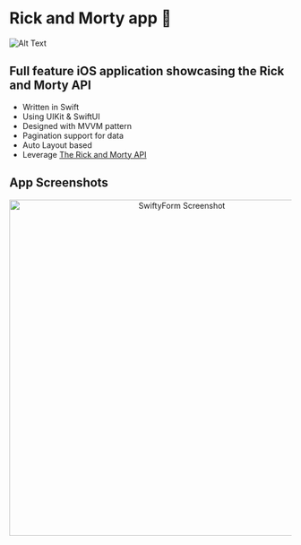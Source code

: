 # Rick and Morty app 🔫

![Alt Text](https://drive.google.com/uc?export=view&id=1k4umXFiwGWB42XPUq1lWAzWrcxXnOPXo)

## Full feature iOS application showcasing the Rick and Morty API

* Written in Swift
* Using UIKit & SwiftUI
* Designed with MVVM pattern
* Pagination support for data
* Auto Layout based
* Leverage [The Rick and Morty API](https://rickandmortyapi.com/)

## App Screenshots

<div align="center">
    <img src="https://drive.google.com/uc?export=view&id=1wDnmHNzQdEA75LTGxNOmDz1c5FdvHOYG" alt="SwiftyForm Screenshot" width="600">
</div>
